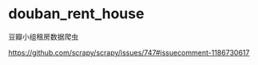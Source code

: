 # douban_rent_house
豆瓣小组租房数据爬虫

https://github.com/scrapy/scrapy/issues/747#issuecomment-1186730617
